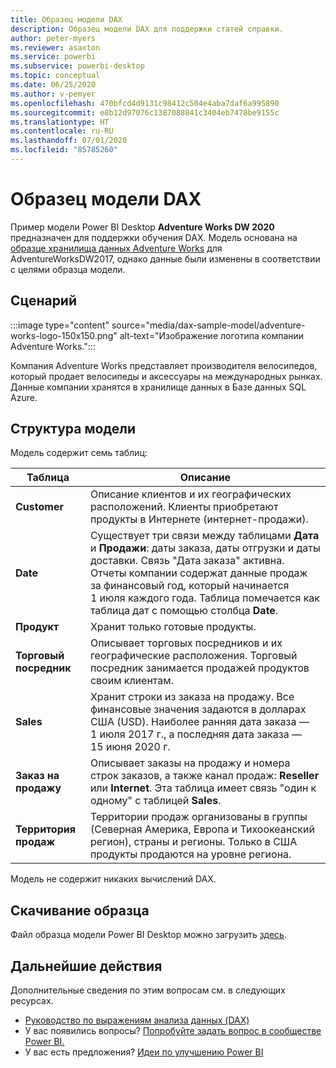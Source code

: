 ```yaml
---
title: Образец модели DAX
description: Образец модели DAX для поддержки статей справки.
author: peter-myers
ms.reviewer: asaxton
ms.service: powerbi
ms.subservice: powerbi-desktop
ms.topic: conceptual
ms.date: 06/25/2020
ms.author: v-pemyer
ms.openlocfilehash: 470bfcd4d9131c98412c504e4aba7daf6a995890
ms.sourcegitcommit: e8b12d97076c1387088841c3404eb7478be9155c
ms.translationtype: HT
ms.contentlocale: ru-RU
ms.lasthandoff: 07/01/2020
ms.locfileid: "85785260"
---
```

# <a name="dax-sample-model"></a>Образец модели DAX

Пример модели Power BI Desktop **Adventure Works DW 2020** предназначен для поддержки обучения DAX. Модель основана на [образце хранилища данных Adventure Works](/sql/samples/adventureworks-install-configure#data-warehouse-downloads) для AdventureWorksDW2017, однако данные были изменены в соответствии с целями образца модели.

## <a name="scenario"></a>Сценарий

:::image type="content" source="media/dax-sample-model/adventure-works-logo-150x150.png" alt-text="Изображение логотипа компании Adventure Works.":::

Компания Adventure Works представляет производителя велосипедов, который продает велосипеды и аксессуары на международных рынках. Данные компании хранятся в хранилище данных в Базе данных SQL Azure.

## <a name="model-structure"></a>Структура модели

Модель содержит семь таблиц:

|Таблица|Описание|
|-----|-------|
|**Customer**|Описание клиентов и их географических расположений. Клиенты приобретают продукты в Интернете (интернет-продажи).|
|**Date**|Существует три связи между таблицами **Дата** и **Продажи**: даты заказа, даты отгрузки и даты доставки. Связь "Дата заказа" активна. Отчеты компании содержат данные продаж за финансовый год, который начинается 1 июля каждого года. Таблица помечается как таблица дат с помощью столбца **Date**.|
|**Продукт**|Хранит только готовые продукты.|
|**Торговый посредник**|Описывает торговых посредников и их географические расположения. Торговый посредник занимается продажей продуктов своим клиентам.|
|**Sales**|Хранит строки из заказа на продажу. Все финансовые значения задаются в долларах США (USD). Наиболее ранняя дата заказа — 1 июля 2017 г., а последняя дата заказа — 15 июня 2020 г.|
|**Заказ на продажу**|Описывает заказы на продажу и номера строк заказов, а также канал продаж: **Reseller** или **Internet**. Эта таблица имеет связь "один к одному" с таблицей **Sales**.|
|**Территория продаж**|Территории продаж организованы в группы (Северная Америка, Европа и Тихоокеанский регион), страны и регионы. Только в США продукты продаются на уровне региона.|

Модель не содержит никаких вычислений DAX.

## <a name="download-sample"></a>Скачивание образца

Файл образца модели Power BI Desktop можно загрузить [здесь](https://aka.ms/dax-docs-sample-file).

## <a name="next-steps"></a>Дальнейшие действия

Дополнительные сведения по этим вопросам см. в следующих ресурсах.

- [Руководство по выражениям анализа данных (DAX)](/dax/)
- У вас появились вопросы? [Попробуйте задать вопрос в сообществе Power BI.](https://community.powerbi.com/)
- У вас есть предложения? [Идеи по улучшению Power BI](https://ideas.powerbi.com/)
